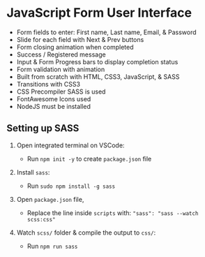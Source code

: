 # JavaScript Form User Interface

- Form fields to enter: First name, Last name, Email, & Password
- Slide for each field with Next & Prev buttons
- Form closing animation when completed
- Success / Registered message
- Input & Form Progress bars to display completion status
- Form validation with animation
- Built from scratch with HTML, CSS3, JavaScript, & SASS
- Transitions with CSS3
- CSS Precompiler SASS is used
- FontAwesome Icons used
- NodeJS must be installed

## Setting up SASS

1. Open integrated terminal on VSCode:
    - Run `npm init -y` to create `package.json` file

2. Install `sass`:
    - Run `sudo npm install -g sass`

3. Open `package.json` file,
    - Replace the line inside `scripts` with: `"sass": "sass --watch scss:css"`

4. Watch `scss/` folder & compile the output to `css/`:
   - Run `npm run sass`